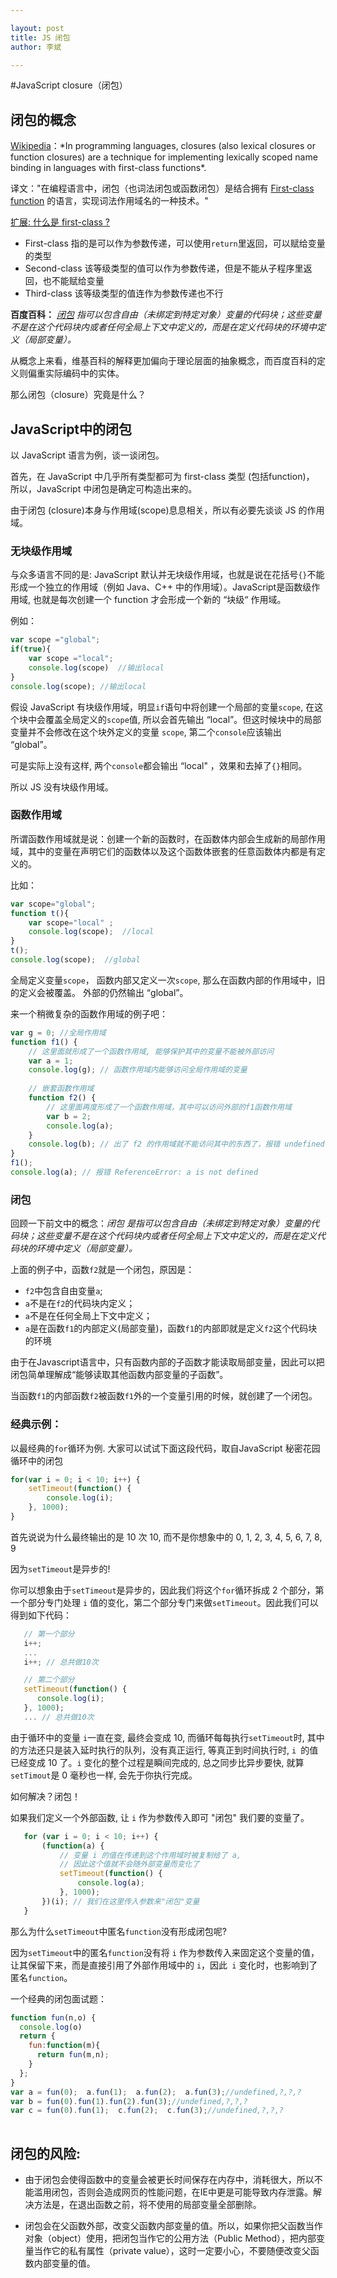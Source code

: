 ```yaml
---

layout: post
title: JS 闭包
author: 李斌

--- 
```


#JavaScript closure（闭包）

##   闭包的概念
[Wikipedia](https://en.wikipedia.org/wiki/Closure_(computer_programming))：*In programming languages, closures (also lexical closures or function closures) are a technique for implementing lexically scoped name binding in languages with first-class functions*. 

译文："在编程语言中，闭包（也词法闭包或函数闭包）是结合拥有 [First-class function](https://en.wikipedia.org/wiki/First-class_function) 的语言，实现词法作用域名的一种技术。"

[扩展: 什么是 first-class ?](https://www.zhihu.com/question/27460623/answer/36747015)

+ First-class 指的是可以作为参数传递，可以使用`return`里返回，可以赋给变量的类型
+ Second-class 该等级类型的值可以作为参数传递，但是不能从子程序里返回，也不能赋给变量 
+ Third-class 该等级类型的值连作为参数传递也不行

**百度百科：** *[闭包](http://baike.baidu.com/link?url=wheoR5tCOFANd56LTm1x3_9k5OdwdaO5JnBzDs4kIC7KMbLT74G6cLD0whz8KgzSBO2B10iSTfeT0B-M-eLxm_) 指可以包含自由（未绑定到特定对象）变量的代码块；这些变量不是在这个代码块内或者任何全局上下文中定义的，而是在定义代码块的环境中定义（局部变量）。*

从概念上来看，维基百科的解释更加偏向于理论层面的抽象概念，而百度百科的定义则偏重实际编码中的实体。

那么闭包（closure）究竟是什么？

## JavaScript中的闭包

以 JavaScript 语言为例，谈一谈闭包。

首先，在 JavaScript 中几乎所有类型都可为 first-class 类型 (包括function)， 所以，JavaScript 中闭包是确定可构造出来的。

由于闭包 (closure)本身与作用域(scope)息息相关，所以有必要先谈谈 JS 的作用域。

### 无块级作用域

与众多语言不同的是: JavaScript 默认并无块级作用域，也就是说在花括号`{}`不能形成一个独立的作用域（例如 Java、C++ 中的作用域）。JavaScript是函数级作用域, 也就是每次创建一个 function 才会形成一个新的 “块级“ 作用域。

例如：

```js
var scope ="global";  
if(true){  
    var scope ="local";  
    console.log(scope)  //输出local
}  
console.log(scope); //输出local
```
假设 JavaScript 有块级作用域，明显`if`语句中将创建一个局部的变量`scope`, 在这个块中会覆盖全局定义的`scope`值, 所以会首先输出 “local”。但这时候块中的局部变量并不会修改在这个块外定义的变量 `scope`,  第二个`console`应该输出 “global”。

可是实际上没有这样, 两个`console`都会输出 “local" ，效果和去掉了`{}`相同。

所以 JS 没有块级作用域。

### 函数作用域

所谓函数作用域就是说：创建一个新的函数时，在函数体内部会生成新的局部作用域，其中的变量在声明它们的函数体以及这个函数体嵌套的任意函数体内都是有定义的。

比如：

```js
var scope="global";  
function t(){  
    var scope="local" ; 
    console.log(scope);  //local
}  
t(); 
console.log(scope);  //global
```
全局定义变量`scope`， 函数内部又定义一次`scope`, 那么在函数内部的作用域中，旧的定义会被覆盖。 外部的仍然输出 “global”。

来一个稍微复杂的函数作用域的例子吧：

```js
var g = 0; //全局作用域
function f1() {
    // 这里面就形成了一个函数作用域, 能够保护其中的变量不能被外部访问
    var a = 1;
    console.log(g); // 函数作用域内能够访问全局作用域的变量
    
    // 嵌套函数作用域
    function f2() {
        // 这里面再度形成了一个函数作用域，其中可以访问外部的f1函数作用域
        var b = 2;
        console.log(a);
    }
    console.log(b); // 出了 f2 的作用域就不能访问其中的东西了，报错 undefined
}
f1();
console.log(a); // 报错 ReferenceError: a is not defined
```

### 闭包

回顾一下前文中的概念：*闭包 是指可以包含自由（未绑定到特定对象）变量的代码块；这些变量不是在这个代码块内或者任何全局上下文中定义的，而是在定义代码块的环境中定义（局部变量）。*

上面的例子中，函数`f2`就是一个闭包，原因是：

+ `f2`中包含自由变量`a`; 
+ `a`不是在`f2`的代码块内定义；
+ `a`不是在任何全局上下文中定义；
+ `a`是在函数`f1`的内部定义(局部变量)，函数`f1`的内部即就是定义`f2`这个代码块的环境

由于在Javascript语言中，只有函数内部的子函数才能读取局部变量，因此可以把闭包简单理解成“能够读取其他函数内部变量的子函数”。

当函数`f1`的内部函数`f2`被函数`f1`外的一个变量引用的时候，就创建了一个闭包。

###  经典示例：

以最经典的`for`循环为例. 大家可以试试下面这段代码，取自JavaScript 秘密花园循环中的闭包

```js
for(var i = 0; i < 10; i++) {
    setTimeout(function() {
        console.log(i);
    }, 1000);
}
```

首先说说为什么最终输出的是 10 次 10, 而不是你想象中的 0, 1, 2, 3, 4, 5, 6, 7, 8, 9
 
因为`setTimeout`是异步的!

你可以想象由于`setTimeout`是异步的，因此我们将这个`for`循环拆成 2 个部分，第一个部分专门处理 `i` 值的变化，第二个部分专门来做`setTimeout`。因此我们可以得到如下代码：
   
```js
   // 第一个部分
   i++;
   ... 
   i++; // 总共做10次

   // 第二个部分
   setTimeout(function() {
      console.log(i);
   }, 1000); 
   ... // 总共做10次

```
   由于循环中的变量 `i`一直在变, 最终会变成 10, 而循环每每执行`setTimeout`时, 其中的方法还只是装入延时执行的队列，没有真正运行, 等真正到时间执行时, `i `的值已经变成 10 了。`i` 变化的整个过程是瞬间完成的, 总之同步比异步要快, 就算`setTimout`是 0 毫秒也一样, 会先于你执行完成。

如何解决？闭包！


如果我们定义一个外部函数, 让 `i` 作为参数传入即可 "闭包" 我们要的变量了。


```js
   for (var i = 0; i < 10; i++) {
       (function(a) {
           // 变量 i 的值在传递到这个作用域时被复制给了 a,
           // 因此这个值就不会随外部变量而变化了
           setTimeout(function() {
               console.log(a);
           }, 1000);
       })(i); // 我们在这里传入参数来"闭包"变量
   }
```

那么为什么`setTimeout`中匿名`function`没有形成闭包呢?

因为`setTimeout`中的匿名`function`没有将 `i` 作为参数传入来固定这个变量的值，让其保留下来，而是直接引用了外部作用域中的 `i`，因此` i` 变化时，也影响到了匿名`function`。

一个经典的闭包面试题：
 
```js
function fun(n,o) {
  console.log(o)
  return {
    fun:function(m){
      return fun(m,n);
    }
  };
}
var a = fun(0);  a.fun(1);  a.fun(2);  a.fun(3);//undefined,?,?,?
var b = fun(0).fun(1).fun(2).fun(3);//undefined,?,?,?
var c = fun(0).fun(1);  c.fun(2);  c.fun(3);//undefined,?,?,?
        
```


## 闭包的风险:

+ 由于闭包会使得函数中的变量会被更长时间保存在内存中，消耗很大，所以不能滥用闭包，否则会造成网页的性能问题，在IE中更是可能导致内存泄露。解决方法是，在退出函数之前，将不使用的局部变量全部删除。

+ 闭包会在父函数外部，改变父函数内部变量的值。所以，如果你把父函数当作对象（object）使用，把闭包当作它的公用方法（Public Method），把内部变量当作它的私有属性（private value），这时一定要小心，不要随便改变父函数内部变量的值。


